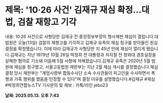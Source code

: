 # **제목: '10·26 사건' 김재규 재심 확정…대법, 검찰 재항고 기각**

  내용: 10·26 사건으로 사형당한 김재규 전 중앙정보부장의 형사재판 재심이 열립니다.대법원은 오늘(13일) 검찰의 재항고를 기각하고 김재규 유족의 재심 청구를 받아들인 원심 결정을 확정했습니다. 이에 따라 김재규가 사형당한 지 45년 만에 재심이 열리게 됐습니다.김재규는 지난 1979년 10월 26일 박정희 전 대통령과 차지철 전 청와대 경호실장을 살해한 혐의로 기소돼 이듬해 5월 사형에 처해졌습니다.김재규 유족은 2020년 5월 법원에 재심을 청구했고, 서울고등법원 재판부는 지난 2월 재심 개시를 결정했습니다.재심 결정 당시 재판부는 "계엄사령부 합동수사단 소속 수사관들이 피고인을 수사하면서 폭행과 가혹 행위를 했음을 인정할 수 있다"며 결정 이유를 설명했습니다.#김재규 #재심 #박정희연합뉴스TV 기사문의 및 제보 : 카톡/라인 jebo23

  **날짜: 2025.05.13. 오후 7:43**